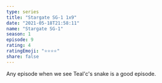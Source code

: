```yaml
---
type: series
title: "Stargate SG-1 1x9"
date: "2021-05-18T21:58:11"
name: "Stargate SG-1"
season: 1
episode: 9
rating: 4
ratingEmoji: "⭐️⭐️⭐️⭐️"
share: false
---
```


Any episode when we see Teal'c's snake is a good episode.
